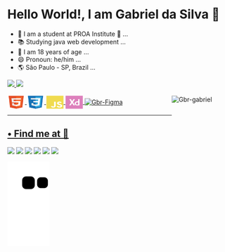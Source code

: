 # Hello World!, I am Gabriel da Silva  👋


- 🏫 I am a student at PROA Institute 💙 ...
- 📚 Studying java web development ...
- 🧑 I am 18 years of age ...
- 😄 Pronoun: he/him ...
- 🌎 São Paulo - SP, Brazil ...
    
 <div>
  <a href="https://github.com/gabrieldasilvadev">
  <img height="150em" src="https://github-readme-stats.vercel.app/api?username=gabrieldasilvadev&show_icons=true&theme=tokyonight&include_all_commits=true&count_private=true"/>
  <img height="150em" src="https://github-readme-stats.vercel.app/api/top-langs/?username=gabrieldasilvadev&layout=compact&langs_count=7&theme=tokyonight"/>
</div>
  
  <div style="display: inline_block"><br>
  <img align="center" alt="Gbr-HTML" height="30" width="40" src="https://raw.githubusercontent.com/devicons/devicon/master/icons/html5/html5-original.svg">
  <img align="center" alt="Gbr-CSS" height="30" width="40" src="https://raw.githubusercontent.com/devicons/devicon/master/icons/css3/css3-original.svg">
  <img align="center" alt="Gbr-Js" height="30" width="40" src="https://raw.githubusercontent.com/devicons/devicon/master/icons/javascript/javascript-plain.svg">
  <img align="center" alt="Gbr-Xd" height="30" width="40" src="https://raw.githubusercontent.com/devicons/devicon/master/icons/xd/xd-plain.svg">
  <img align="center" alt="Gbr-Figma" height="30" width="40" src="https://cdn.jsdelivr.net/gh/devicons/devicon/icons/figma/figma-original.svg">
  <img align="right" alt="Gbr-gabriel" height="130" width="130" src="https://cdn.discordapp.com/attachments/739246116989698059/871130393275928626/Hello.gif">
    
</div>
  
  ---
  
<div>
  
  ## • Find me at 📳
  
  <a href="https://www.linkedin.com/in/gabriel-silva-dev/" target="_blank"><img src="https://img.shields.io/badge/LinkedIn-0077B5?style=for-the-badge&logo=linkedin&logoColor=white" target="_blank"></a> 
 <a href="https://www.twitch.tv/gbrzindev" target="_blank"><img src="https://img.shields.io/badge/Twitch-9146FF?style=for-the-badge&logo=twitch&logoColor=white" target="_blank"></a>
 <a href="https://discord.gg/3k2Av4ghJt" target="_blank"><img src="https://img.shields.io/badge/Discord-7289DA?style=for-the-badge&logo=discord&logoColor=white" target="_blank"></a> 
 <a href="https://t.me/gabriesvdev" target="_blank"><img src="https://img.shields.io/badge/Telegram-2CA5E0?style=for-the-badge&logo=telegram&logoColor=white" target="_blank"></a>
 <a href="https://wa.me/5511962212025" target="_blank"><img src="https://img.shields.io/badge/WhatsApp-25D366?style=for-the-badge&logo=whatsapp&logoColor=white"></a> 
 <a href = "mailto:gabriel.dasilva2880@gmail.com"><img src=" https://img.shields.io/badge/Gmail-D14836?style=for-the-badge&logo=gmail&logoColor=white" target="_blank"></a>
  
 ![Snake animation](https://github.com/gabrieldasilvadev/gabrieldasilvadev/blob/output/github-contribution-grid-snake.svg)
    
</div>
